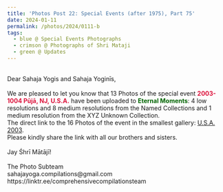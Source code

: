 ```yaml
---
title: 'Photos Post 22: Special Events (after 1975), Part 75'
date: 2024-01-11
permalink: /photos/2024/0111-b
tags:
  - blue @ Special Events Photographs
  - crimson @ Photographs of Shri Mataji
  - green @ Updates
---
```


<p>
<br>
Dear Sahaja Yogis and Sahaja Yoginīs,<br>
<br>
We are pleased to let you know that 13 Photos of the special event <font color="Crimson"><b>2003-1004 Pūjā, NJ, U.S.A.</b></font> have been uploaded to <font color="DarkGreen"><b>Eternal Moments</b></font>: 4 low resolutions and 8 medium resolutions from the Named Collections and 1 medium resolution from the XYZ Unknown Collection.<br>
The direct link to the 16 Photos of the event in the smallest gallery: <a href="https://eternalmoments.smugmug.com/Countries/U.S.A./2003">U.S.A. 2003</a>.<br>
Please kindly share the link with all our brothers and sisters.<br>
<br>
Jay Śhrī Mātājī!<br>
<br>
The Photo Subteam<br>
sahajayoga.compilations@gmail.com<br>
https://linktr.ee/comprehensivecompilationsteam
</p>